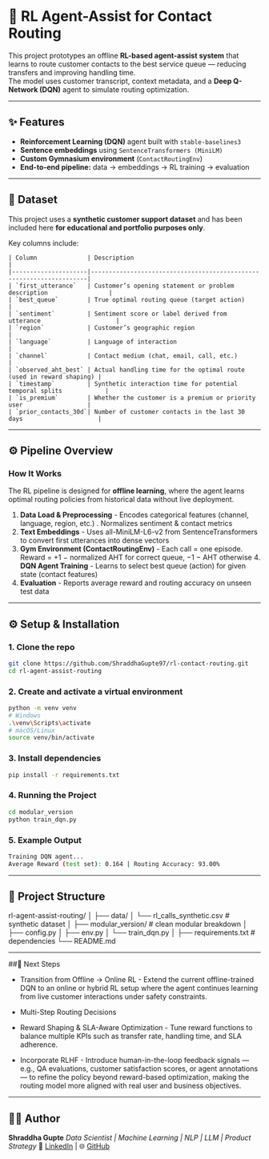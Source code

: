 # 🎯 RL Agent-Assist for Contact Routing

This project prototypes an offline **RL-based agent-assist system** that learns to route customer contacts to the best service queue — reducing transfers and improving handling time.  
The model uses customer transcript, context metadata, and a **Deep Q-Network (DQN)** agent to simulate routing optimization.

---

## ✨ Features

- **Reinforcement Learning (DQN)** agent built with `stable-baselines3`
- **Sentence embeddings** using `SentenceTransformers (MiniLM)`
- **Custom Gymnasium environment** (`ContactRoutingEnv`)
- **End-to-end pipeline:** data → embeddings → RL training → evaluation  

---

## 📁 Dataset

This project uses a **synthetic customer support dataset** and has been included here **for educational and portfolio purposes only**.  

Key columns include:

```
| Column              | Description                                                         |
|---------------------|---------------------------------------------------------------------|
| `first_utterance`   | Customer’s opening statement or problem description                 |
| `best_queue`        | True optimal routing queue (target action)                          |
| `sentiment`         | Sentiment score or label derived from utterance                     |
| `region`            | Customer’s geographic region                                        |
| `language`          | Language of interaction                                             |
| `channel`           | Contact medium (chat, email, call, etc.)                            |
| `observed_aht_best` | Actual handling time for the optimal route (used in reward shaping) |
| `timestamp`         | Synthetic interaction time for potential temporal splits            |
| `is_premium`        | Whether the customer is a premium or priority user                  |
| `prior_contacts_30d`| Number of customer contacts in the last 30 days                     |
```

---

## ⚙️ Pipeline Overview

### How It Works

The RL pipeline is designed for **offline learning**, where the agent learns optimal routing policies from historical data without live deployment.

1. **Data Load & Preprocessing** - Encodes categorical features (channel, language, region, etc.)
. Normalizes sentiment & contact metrics
2. **Text Embeddings** - Uses all-MiniLM-L6-v2 from SentenceTransformers to convert first utterances into dense vectors
3. **Gym Environment (ContactRoutingEnv)** - Each call = one episode. Reward = +1 − normalized AHT for correct queue, −1 − AHT otherwise
4️. **DQN Agent Training** - Learns to select best queue (action) for given state (contact features)
5. **Evaluation** - Reports average reward and routing accuracy on unseen test data

--- 

## ⚙️ Setup & Installation

### 1. Clone the repo
```bash
git clone https://github.com/ShraddhaGupte97/rl-contact-routing.git
cd rl-agent-assist-routing
```

### 2. Create and activate a virtual environment
```bash
python -m venv venv
# Windows
.\venv\Scripts\activate
# macOS/Linux
source venv/bin/activate
```

### 3. Install dependencies
```bash
pip install -r requirements.txt
```

### 4. Running the Project
```bash
cd modular_version
python train_dqn.py
```

### 5. Example Output
```bash
Training DQN agent...
Average Reward (test set): 0.164 | Routing Accuracy: 93.00%
```
---

## 📁 Project Structure

rl-agent-assist-routing/
│
├── data/
│ └── rl_calls_synthetic.csv # synthetic dataset
│
├── modular_version/ # clean modular breakdown
│ ├── config.py
│ ├── env.py
│ └── train_dqn.py
│
├── requirements.txt # dependencies
└── README.md

---

##🧭 Next Steps

- Transition from Offline → Online RL - Extend the current offline-trained DQN to an online or hybrid RL setup where the agent continues learning from live customer interactions under safety constraints.

- Multi-Step Routing Decisions

- Reward Shaping & SLA-Aware Optimization - Tune reward functions to balance multiple KPIs such as transfer rate, handling time, and SLA adherence.

- Incorporate RLHF - Introduce human-in-the-loop feedback signals — e.g., QA evaluations, customer satisfaction scores, or agent annotations — to refine the policy beyond reward-based optimization, making the routing model more aligned with real user and business objectives.

---

## 👩‍💻 Author

**Shraddha Gupte**
*Data Scientist | Machine Learning | NLP | LLM | Product Strategy*
🔗 [LinkedIn](https://www.linkedin.com/in/shraddha-gupte/) | 🌐 [GitHub](https://github.com/shraddhagupte)
